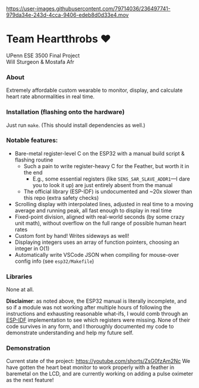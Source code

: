 https://user-images.githubusercontent.com/79714036/236497741-979da34e-243d-4cca-9406-edeb8d0d33e4.mov

# Team Heartthrobs ❤️
UPenn ESE 3500 Final Project\
Will Sturgeon & Mostafa Afr

### About
Extremely affordable custom wearable to monitor, display, and calculate heart rate abnormalities in real time.

### Installation (flashing onto the hardware)
Just run `make`. (This should install dependencies as well.)

### Notable features:
- Bare-metal register-level C on the ESP32 with a manual build script & flashing routine
  - Such a pain to write register-heavy C for the Feather, but worth it in the end
    - E.g., some essential registers (like `SENS_SAR_SLAVE_ADDR1`—I dare you to look it up) are just entirely absent from the manual
  - The official library (ESP-IDF) is undocumented and ~20x slower than this repo (extra safety checks)
- Scrolling display with interpolated lines, adjusted in real time to a moving average and running peak, all fast enough to display in real time
- Fixed-point division, aligned with real-world seconds (by some crazy unit math), without overflow on the full range of possible human heart rates
- Custom font by hand! Writes sideways as well!
- Displaying integers uses an array of function pointers, choosing an integer in O(1)
- Automatically write VSCode JSON when compiling for mouse-over config info (see `esp32/Makefile`)

### Libraries
None at all.

**Disclaimer**: as noted above, the ESP32 manual is literally incomplete, and so if a module was not working after multiple hours of following the instructions and exhausting reasonable what-ifs, I would comb through an [ESP-IDF](https://github.com/espressif/esp-idf) implementation to see which registers were missing. None of their code survives in any form, and I thoroughly documented my code to demonstrate understanding and help my future self.

### Demonstration
Current state of the project: https://youtube.com/shorts/ZsG0fzAm2Nc
We have gotten the heart beat monitor to work properly with a feather in baremetal on the LCD, and are currently working on adding a pulse oximeter as the next feature!
